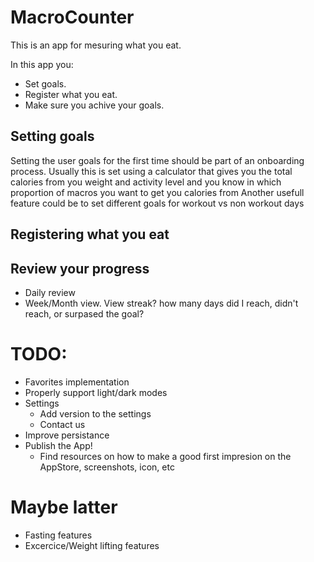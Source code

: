 # MacroCounter

This is an app for mesuring what you eat.

In this app you:
- Set goals.
- Register what you eat.
- Make sure you achive your goals.

## Setting goals
Setting the user goals for the first time should be part of an onboarding process. Usually this is set using a calculator that gives you the total calories from you weight and activity level and you know in which proportion of macros you want to get you calories from
Another usefull feature could be to set different goals for workout vs non workout days

## Registering what you eat

## Review your progress
- Daily review
- Week/Month view. View streak? how many days did I reach, didn't reach, or surpased the goal?

# TODO:
- Favorites implementation
- Properly support light/dark modes
- Settings
    - Add version to the settings
    - Contact us
- Improve persistance
- Publish the App!
    - Find resources on how to make a good first impresion on the AppStore, screenshots, icon, etc

# Maybe latter
- Fasting features
- Excercice/Weight lifting features
